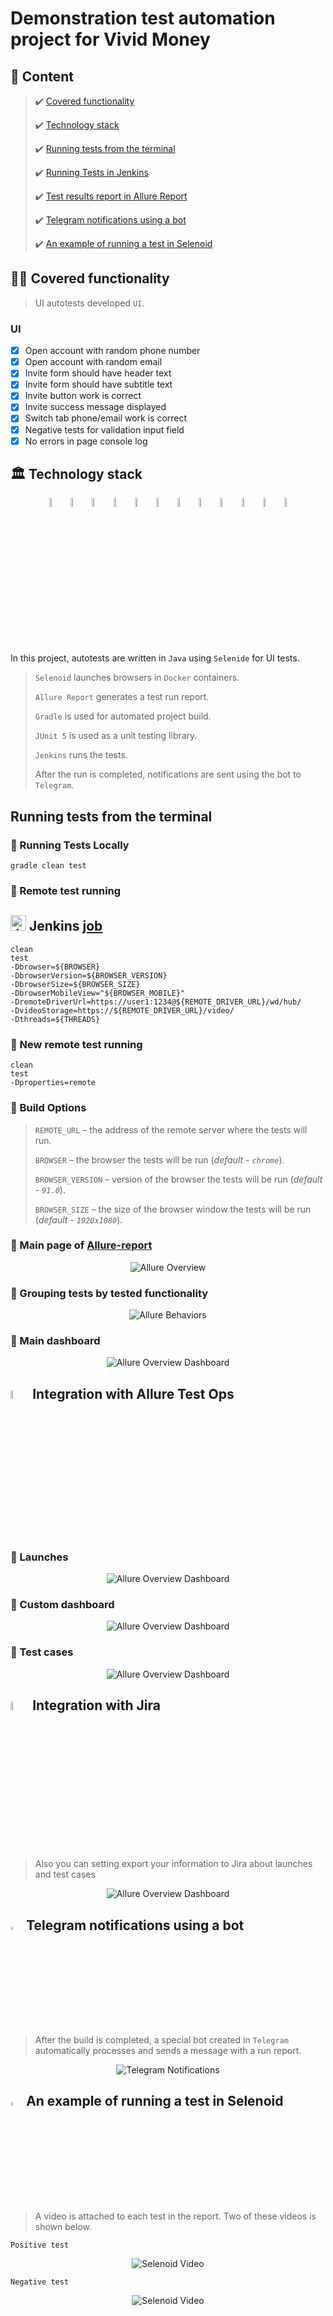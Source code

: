 # Demonstration test automation project for Vivid Money

## :page_with_curl:    Content

> :heavy_check_mark: [Covered functionality](#earth_africa-covered-functionality)
>
> :heavy_check_mark: [Technology stack](#classical_building-technology-stack)
>
> :heavy_check_mark: [Running tests from the terminal](#running-tests-from-the-terminal)
>
> :heavy_check_mark: [Running Tests in Jenkins](#robot-remote-test-running)
>
> :heavy_check_mark: [Test results report in Allure Report](#skier-main-page-of-allure-report)
>
> :heavy_check_mark: [Telegram notifications using a bot](#-telegram-notifications-using-a-bot)
>
> :heavy_check_mark: [An example of running a test in Selenoid](#-an-example-of-running-a-test-in-selenoid)

## :technologist: Covered functionality

> UI autotests developed <code>UI</code>.

### UI

- [x] Open account with random phone number
- [x] Open account with random email
- [x] Invite form should have header text
- [x] Invite form should have subtitle text
- [x] Invite button work is correct
- [x] Invite success message displayed
- [x] Switch tab phone/email work is correct
- [x] Negative tests for validation input field
- [x] No errors in page console log

## :classical_building: Technology stack

<p align="center">
<img width="6%" title="IntelliJ IDEA" src="images/logo/Intelij_IDEA.svg">
<img width="6%" title="Java" src="images/logo/Java.svg">
<img width="6%" title="Selenide" src="images/logo/Selenide.svg">
<img width="6%" title="Selenoid" src="images/logo/Selenoid.svg">
<img width="6%" title="Allure Report"src="images/logo/Allure_Report.svg">
<img width="6%" title="Allure TestOps" src="images/logo/AllureTestOps.png">
<img width="6%" title="Jira" src="images/logo/Jira.png">

<img width="6%" title="JUnit5" src="images/logo/JUnit5.svg">

<img width="6%" title="Jenkins" src="images/logo/Jenkins.svg">
<img width="6%" title="Telegram" src="images/logo/Telegram.svg">
<img width="6%" title="Gradle" src="images/logo/Gradle.svg">
<img width="6%" title="GitHub" src="images/logo/GitHub.svg">
</p>



In this project, autotests are written in <code>Java</code> using <code>Selenide</code> for UI tests.
>
> <code>Selenoid</code> launches browsers in <code>Docker</code> containers.
>
> <code>Allure Report</code> generates a test run report.
>
> <code>Gradle</code> is used for automated project build.
>
> <code>JUnit 5</code> is used as a unit testing library.
>
> <code>Jenkins</code> runs the tests.
>
> After the run is completed, notifications are sent using the bot to <code>Telegram</code>.

## Running tests from the terminal

### :robot: Running Tests Locally

```
gradle clean test
```

### :robot: Remote test running

## <img src="images/logo/Jenkins.svg" width="25" height="25"  alt="Jenkins"/></a> Jenkins <a target="_blank" href="https://jenkins.autotests.cloud/job/demo-project-for-vivid/"> job </a>

```
clean
test
-Dbrowser=${BROWSER}
-DbrowserVersion=${BROWSER_VERSION}
-DbrowserSize=${BROWSER_SIZE}
-DbrowserMobileView="${BROWSER_MOBILE}"
-DremoteDriverUrl=https://user1:1234@${REMOTE_DRIVER_URL}/wd/hub/
-DvideoStorage=https://${REMOTE_DRIVER_URL}/video/
-Dthreads=${THREADS}
```

### :robot: New remote test running

```
clean
test
-Dproperties=remote
```

### :robot: Build Options

> <code>REMOTE_URL</code> – the address of the remote server where the tests will run.
>
> <code>BROWSER</code> – the browser the tests will be run (_default - <code>chrome</code>_).
>
> <code>BROWSER_VERSION</code> – version of the browser the tests will be run (_default - <code>91.0</code>_).
>
> <code>BROWSER_SIZE</code> – the size of the browser window the tests will be run (_default - <code>1920x1080</code>_).

### :pushpin: Main page of <a target="_blank" href="https://jenkins.autotests.cloud/job/demo-project-for-vivid/8/allure/">Allure-report</a>

<p align="center">
<img title="Allure Overview" src="images/screens/allure_overview.png">
</p>

### :pushpin: Grouping tests by tested functionality

<p align="center">
<img title="Allure Behaviors" src="images/screens/allure_behaviors.png">
</p>

### :pushpin: Main dashboard

<p align="center">
<img title="Allure Overview Dashboard" src="images/screens/allure_overview_dashboard.png">
</p>

## <img width="6%" title="Allure TestOps" src="images/logo/AllureTestOps.png"> Integration with Allure Test Ops

### :pushpin: Launches

<p align="center">
<img title="Allure Overview Dashboard" src="images/screens/launches.png">
</p>

### :pushpin: Custom dashboard

<p align="center">
<img title="Allure Overview Dashboard" src="images/screens/dashboard.png">
</p>

### :pushpin: Test cases 

<p align="center">
<img title="Allure Overview Dashboard" src="images/screens/allure_test_cases.png">
</p>

## <img width="6%" title="Jira" src="images/logo/Jira.png"> Integration with Jira
> Also you can setting export your information to Jira about launches and test cases

<p align="center">
<img title="Allure Overview Dashboard" src="images/screens/Jira.png">
</p>

## <img width="4%" title="Telegram" src="images/logo/Telegram.svg"> Telegram notifications using a bot

> After the build is completed, a special bot created in <code>Telegram</code> automatically processes and sends a message with a run report.

<p align="center">
<img title="Telegram Notifications" src="images/screens/telegram_notifications.png">
</p>

## <img width="4%" title="Selenoid" src="images/logo/Selenoid.svg"> An example of running a test in Selenoid

> A video is attached to each test in the report. Two of these videos is shown below.

```Positive test```
<p align="center">
  <img title="Selenoid Video" src="images/gif/selenoid_video.gif">
</p>

```Negative test```
<p align="center">
  <img title="Selenoid Video" src="images/gif/selenoid_video_2.gif">
</p>
